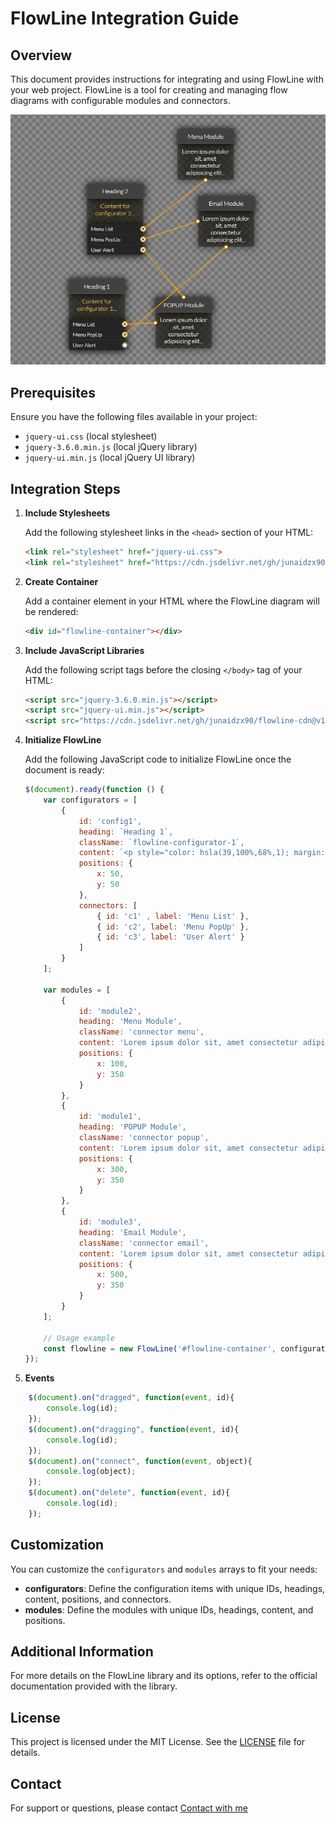 # FlowLine Integration Guide

## Overview

This document provides instructions for integrating and using FlowLine with your web project. FlowLine is a tool for creating and managing flow diagrams with configurable modules and connectors.

![Preview Image](https://github.com/junaidzx90/flowline-cdn/blob/main/preview.png?raw=true)

## Prerequisites

Ensure you have the following files available in your project:

- `jquery-ui.css` (local stylesheet)
- `jquery-3.6.0.min.js` (local jQuery library)
- `jquery-ui.min.js` (local jQuery UI library)

## Integration Steps

1. **Include Stylesheets**

   Add the following stylesheet links in the `<head>` section of your HTML:

   ```html
   <link rel="stylesheet" href="jquery-ui.css">
   <link rel="stylesheet" href="https://cdn.jsdelivr.net/gh/junaidzx90/flowline-cdn@v1.0.0/flowline.min.css">
   ```

2. **Create Container**

   Add a container element in your HTML where the FlowLine diagram will be rendered:

   ```html
   <div id="flowline-container"></div>
   ```

3. **Include JavaScript Libraries**

   Add the following script tags before the closing `</body>` tag of your HTML:

   ```html
   <script src="jquery-3.6.0.min.js"></script>
   <script src="jquery-ui.min.js"></script>
   <script src="https://cdn.jsdelivr.net/gh/junaidzx90/flowline-cdn@v1.0.0/flowline.min.js"></script>
   ```

4. **Initialize FlowLine**

   Add the following JavaScript code to initialize FlowLine once the document is ready:

   ```javascript
   $(document).ready(function () {
       var configurators = [
           {
               id: 'config1',
               heading: `Heading 1`,
               className: `flowline-configurator-1`,
               content: `<p style="color: hsla(39,100%,68%,1); margin:0;">Content for configurator 1...</p>`,
               positions: {
                   x: 50,
                   y: 50
               },
               connectors: [
                   { id: 'c1' , label: 'Menu List' },
                   { id: 'c2', label: 'Menu PopUp' },
                   { id: 'c3', label: 'User Alert' }
               ]
           }
       ];

       var modules = [
           {
               id: 'module2',
               heading: 'Menu Module',
               className: 'connector menu',
               content: 'Lorem ipsum dolor sit, amet consectetur adipisicing elit...',
               positions: {
                   x: 100,
                   y: 350
               }
           },
           {
               id: 'module1',
               heading: 'POPUP Module',
               className: 'connector popup',
               content: 'Lorem ipsum dolor sit, amet consectetur adipisicing elit...',
               positions: {
                   x: 300,
                   y: 350
               }
           },
           {
               id: 'module3',
               heading: 'Email Module',
               className: 'connector email',
               content: 'Lorem ipsum dolor sit, amet consectetur adipisicing elit...',
               positions: {
                   x: 500,
                   y: 350
               }
           }
       ];

       // Usage example
       const flowline = new FlowLine('#flowline-container', configurators, modules);
   });
   ```

5. **Events**

```javascript
    $(document).on("dragged", function(event, id){
        console.log(id);
    });
    $(document).on("dragging", function(event, id){
        console.log(id);
    });
    $(document).on("connect", function(event, object){
        console.log(object);
    });
    $(document).on("delete", function(event, id){
        console.log(id);
    });
```

## Customization

You can customize the `configurators` and `modules` arrays to fit your needs:

- **configurators**: Define the configuration items with unique IDs, headings, content, positions, and connectors.
- **modules**: Define the modules with unique IDs, headings, content, and positions.

## Additional Information

For more details on the FlowLine library and its options, refer to the official documentation provided with the library.

## License

This project is licensed under the MIT License. See the [LICENSE](LICENSE) file for details.

## Contact

For support or questions, please contact [Contact with me](mailto:contact@easeare.com)